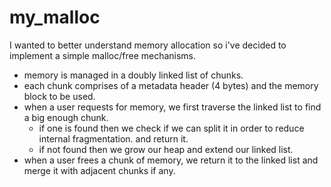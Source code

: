 # my_malloc
I wanted to better understand memory allocation so i've decided to implement a simple 
malloc/free mechanisms.

- memory is managed in a doubly linked list of chunks.
- each chunk comprises of a metadata header (4 bytes) and the memory block to be used.
- when a user requests for memory, we first traverse the linked list to find a big enough chunk.
   - if one is found then we check if we can split it in order to reduce internal fragmentation. and return it.
   - if not found then we grow our heap and extend our linked list.
- when a user frees a chunk of memory, we return it to the linked list and merge it with adjacent chunks if any.
